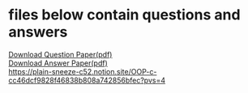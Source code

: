 # files below contain questions and answers 


[Download Question Paper(pdf)](https://github.com/yeswaraditya/CPP/files/13553967/Internal-exam-paper-print1.pdf)  
[Download Answer Paper(pdf)](https://github.com/yeswaraditya/CPP/files/13553970/c%2B%2B_external_answers.pdf) </br>
https://plain-sneeze-c52.notion.site/OOP-c-cc46dcf9828f46838b808a742856bfec?pvs=4


